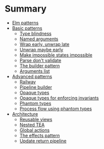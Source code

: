 # Summary

- [Elm patterns](./index.md)
- [Basic patterns]()
    - [Type blindness](./basic/type-blindness.md)
    - [Named arguments](./basic/named-arguments.md)
    - [Wrap early, unwrap late](./basic/wrap-early.md)
    - [Unwrap maybe early](./basic/unwrap-maybe-early.md)
    - [Make impossible states impossible](./basic/impossible-states.md)
    - [Parse don't validate](./basic/parse-dont-validate.md)
    - [The builder pattern](./basic/builder-pattern.md)
    - [Arguments list](./basic/arguments-list.md)
- [Advanced patterns]()
    - [Railway](./advanced/railway.md)
    - [Pipeline builder](./advanced/pipeline-builder.md)
    - [Opaque types](./advanced/opaque-types.md)
    - [Opaque types for enforcing invariants](./advanced/opaque-types-invariants.md)
    - [Phantom types](./advanced/phantom-types.md)
    - [Process flow using phantom types](./advanced/flow-phantom-types.md)
- [Architecture]()
    - [Reusable views](./architecture/reusable-views.md)
    - [Nested TEA](./architecture/nested-tea.md)
    - [Global actions](./architecture/global-actions.md)
    - [The effects pattern](./architecture/effects.md)
    - [Update return pipeline](./architecture/update-return-pipeline.md)
